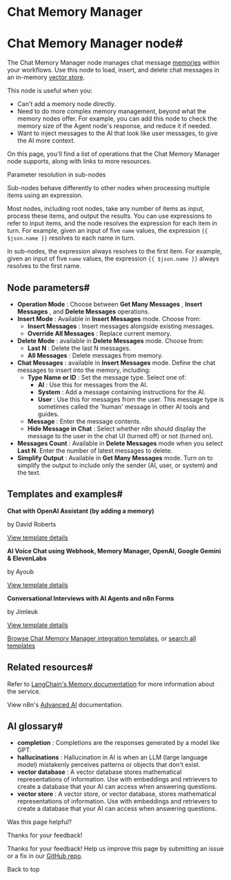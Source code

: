# Chat Memory Manager

[ ](https://github.com/n8n-io/n8n-docs/edit/main/docs/integrations/builtin/cluster-nodes/sub-nodes/n8n-nodes-langchain.memorymanager.md "Edit this page")

# Chat Memory Manager node#

The Chat Memory Manager node manages chat message [memories](../../../../../glossary/#ai-memory) within your workflows. Use this node to load, insert, and delete chat messages in an in-memory [vector store](../../../../../glossary/#ai-vector-store).

This node is useful when you:

  * Can't add a memory node directly.
  * Need to do more complex memory management, beyond what the memory nodes offer. For example, you can add this node to check the memory size of the Agent node's response, and reduce it if needed.
  * Want to inject messages to the AI that look like user messages, to give the AI more context.



On this page, you'll find a list of operations that the Chat Memory Manager node supports, along with links to more resources.

Parameter resolution in sub-nodes

Sub-nodes behave differently to other nodes when processing multiple items using an expression.

Most nodes, including root nodes, take any number of items as input, process these items, and output the results. You can use expressions to refer to input items, and the node resolves the expression for each item in turn. For example, given an input of five `name` values, the expression `{{ $json.name }}` resolves to each name in turn.

In sub-nodes, the expression always resolves to the first item. For example, given an input of five `name` values, the expression `{{ $json.name }}` always resolves to the first name.

## Node parameters#

  * **Operation Mode** : Choose between **Get Many Messages** , **Insert Messages** , and **Delete Messages** operations.
  * **Insert Mode** : Available in **Insert Messages** mode. Choose from:
    * **Insert Messages** : Insert messages alongside existing messages.
    * **Override All Messages** : Replace current memory.
  * **Delete Mode** : available in **Delete Messages** mode. Choose from:
    * **Last N** : Delete the last N messages.
    * **All Messages** : Delete messages from memory.
  * **Chat Messages** : available in **Insert Messages** mode. Define the chat messages to insert into the memory, including:
    * **Type Name or ID** : Set the message type. Select one of:
      * **AI** : Use this for messages from the AI.
      * **System** : Add a message containing instructions for the AI.
      * **User** : Use this for messages from the user. This message type is sometimes called the 'human' message in other AI tools and guides.
    * **Message** : Enter the message contents.
    * **Hide Message in Chat** : Select whether n8n should display the message to the user in the chat UI (turned off) or not (turned on).
  * **Messages Count** : Available in **Delete Messages** mode when you select **Last N**. Enter the number of latest messages to delete.
  * **Simplify Output** : Available in **Get Many Messages** mode. Turn on to simplify the output to include only the sender (AI, user, or system) and the text.



## Templates and examples#

**Chat with OpenAI Assistant (by adding a memory)**

by David Roberts

[View template details](https://n8n.io/workflows/2098-chat-with-openai-assistant-by-adding-a-memory/)

**AI Voice Chat using Webhook, Memory Manager, OpenAI, Google Gemini & ElevenLabs**

by Ayoub

[View template details](https://n8n.io/workflows/2405-ai-voice-chat-using-webhook-memory-manager-openai-google-gemini-and-elevenlabs/)

**Conversational Interviews with AI Agents and n8n Forms**

by Jimleuk

[View template details](https://n8n.io/workflows/2566-conversational-interviews-with-ai-agents-and-n8n-forms/)

[Browse Chat Memory Manager integration templates](https://n8n.io/integrations/chat-memory-manager/), or [search all templates](https://n8n.io/workflows/)

## Related resources#

Refer to [LangChain's Memory documentation](https://langchain-ai.github.io/langgraphjs/concepts/memory/) for more information about the service.

View n8n's [Advanced AI](../../../../../advanced-ai/) documentation.

## AI glossary#

  * **completion** : Completions are the responses generated by a model like GPT.
  * **hallucinations** : Hallucination in AI is when an LLM (large language model) mistakenly perceives patterns or objects that don't exist.
  * **vector database** : A vector database stores mathematical representations of information. Use with embeddings and retrievers to create a database that your AI can access when answering questions.
  * **vector store** : A vector store, or vector database, stores mathematical representations of information. Use with embeddings and retrievers to create a database that your AI can access when answering questions.

Was this page helpful? 

Thanks for your feedback! 

Thanks for your feedback! Help us improve this page by submitting an issue or a fix in our [GitHub repo](https://github.com/n8n-io/n8n-docs). 

Back to top 
